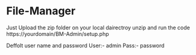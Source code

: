 # File-Manager
 
Just Upload the zip folder on your local dairectroy unzip and run the code https://yourdomain/BM-Admin/setup.php

Deffolt user name and password 
User:- admin
Pass:- password
